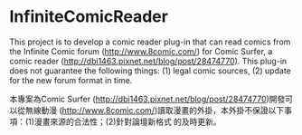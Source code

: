 InfiniteComicReader
===================

This project is to develop a comic reader plug-in that can read comics from
the Infinite Comic forum (http://www.8comic.com/) for Comic Surfer, a comic
reader (http://dbi1463.pixnet.net/blog/post/28474770). This plug-in does not
guarantee the following things: (1) legal comic sources, (2) update for the
new forum format in time.

本專案為Comic Surfer (http://dbi1463.pixnet.net/blog/post/28474770)開發可以從無線動漫
(http://www.8comic.com/)讀取漫畫的外掛，本外掛不保證以下事項：(1)漫畫來源的合法性；(2)針對論壇新格式
的及時更新。
